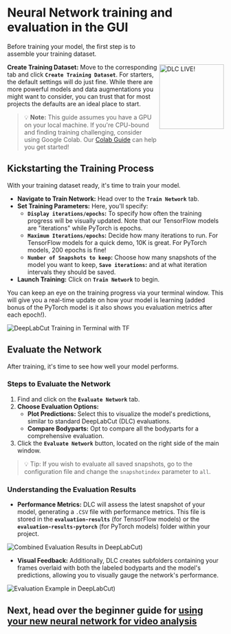# Neural Network training and evaluation in the GUI
<img src="https://images.squarespace-cdn.com/content/v1/57f6d51c9f74566f55ecf271/1572296495650-Y4ZTJ2XP2Z9XF1AD74VW/ke17ZwdGBToddI8pDm48kMulEJPOrz9Y8HeI7oJuXxR7gQa3H78H3Y0txjaiv_0fDoOvxcdMmMKkDsyUqMSsMWxHk725yiiHCCLfrh8O1z5QPOohDIaIeljMHgDF5CVlOqpeNLcJ80NK65_fV7S1UZiU3J6AN9rgO1lHw9nGbkYQrCLTag1XBHRgOrY8YAdXW07ycm2Trb21kYhaLJjddA/DLC_logo_blk-01.png?format=1000w" width="150" title="DLC-live" alt="DLC LIVE!" align="right" vspace = "50">


Before training your model, the first step is to assemble your training dataset.

**Create Training Dataset:** Move to the corresponding tab and click **`Create Training Dataset`**. For starters, the default settings will do just fine. While there are more powerful models and data augmentations you might want to consider, you can trust that for most projects the defaults are an ideal place to start.

> 💡 **Note:** This guide assumes you have a GPU on your local machine. If you're CPU-bound and finding training challenging, consider using Google Colab. Our [Colab Guide](https://colab.research.google.com/github/DeepLabCut/DeepLabCut/blob/master/examples/COLAB/COLAB_YOURDATA_TrainNetwork_VideoAnalysis.ipynb) can help you get started!

## Kickstarting the Training Process

With your training dataset ready, it's time to train your model.

- **Navigate to Train Network:** Head over to the **`Train Network`** tab.
- **Set Training Parameters:** Here, you'll specify:
  - **`Display iterations/epochs`:** To specify how often the training progress will be visually updated. Note that our TensorFlow models are "iterations" while PyTorch is epochs.
  - **`Maximum Iterations/epochs`:** Decide how many iterations to run. For TensorFlow models for a quick demo, 10K is great. For PyTorch models, 200 epochs is fine!
  - **`Number of Snapshots to keep`:** Choose how many snapshots of the model you want to keep, **`Save iterations`:** and at what iteration intervals they should be saved.
- **Launch Training:** Click on **`Train Network`** to begin.

You can keep an eye on the training progress via your terminal window. This will give you a real-time update on how your model is learning (added bonus of the PyTorch model is it also shows you evaluation metrics after each epoch!).

![DeepLabCut Training in Terminal with TF](https://images.squarespace-cdn.com/content/v1/57f6d51c9f74566f55ecf271/1717779598041-DC8UJA2NXJXG65ZWJH1O/training-terminal.png?format=500w)

## Evaluate the Network

After training, it's time to see how well your model performs.

### Steps to Evaluate the Network

1. Find and click on the **`Evaluate Network`** tab.
2. **Choose Evaluation Options:**
   - **Plot Predictions:** Select this to visualize the model's predictions, similar to standard DeepLabCut (DLC) evaluations.
   - **Compare Bodyparts:** Opt to compare all the bodyparts for a comprehensive evaluation.
3. Click the **`Evaluate Network`** button, located on the right side of the main window.

>💡 Tip: If you wish to evaluate all saved snapshots, go to the configuration file and change the `snapshotindex` parameter to `all`. 


### Understanding the Evaluation Results

- **Performance Metrics:** DLC will assess the latest snapshot of your model, generating a `.CSV` file with performance 
metrics. This file is stored in the **`evaluation-results`** (for TensorFlow models) or the
**`evaluation-results-pytorch`** (for PyTorch models) folder within your project.


![Combined Evaluation Results in DeepLabCut](https://images.squarespace-cdn.com/content/v1/57f6d51c9f74566f55ecf271/1717779617667-0RLTM9DVRALN9YIKSHJZ/combined-evaluation-results.png?format=750w))
- **Visual Feedback:** Additionally, DLC creates subfolders containing your frames overlaid with both the labeled bodyparts and the model's predictions, allowing you to visually gauge the network's performance.

![Evaluation Example in DeepLabCut](https://images.squarespace-cdn.com/content/v1/57f6d51c9f74566f55ecf271/1717779623162-BFDAW37B9TO94EGME2O5/check-labels.png?format=500w))

## Next, head over the beginner guide for [using your new neural network for video analysis](video-analysis)
